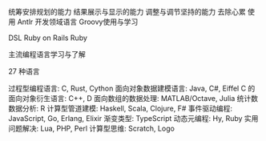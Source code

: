 统筹安排规划的能力
结果展示与显示的能力
调整与调节坚持的能力
去除心累
使用 Antlr 开发领域语言
Groovy使用与学习

DSL
Ruby on Rails
Ruby

主流编程语言学习与了解

27 种语言

过程型编程语言: C, Rust, Cython
面向对象数据建模语言: Java, C#, Eiffel
C 的面向对象衍生语言: C++, D
面向数组的数据处理: MATLAB/Octave, Julia
统计数数据分析: R
计算型管道建模: Haskell, Scala, Clojure, F#
事件驱动编程: JavaScript, Go, Erlang, Elixir
渐变类型: TypeScript
动态元编程: Hy, Ruby
实用问题解决: Lua, PHP, Perl
计算型思维: Scratch, Logo